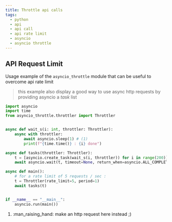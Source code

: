 ```yaml
---
title: Throttle api calls
tags:
  - python
  - api
  - api call
  - api rate limit
  - asyncio
  - asyncio throttle
---
```


## API Request Limit

Usage example of the `asyncio_throttle` module that can be useful to overcome api rate limit

> this example also display a good way to use async http requests by providing asyncio a _task_ list

```py
import asyncio
import time
from asyncio_throttle.throttler import Throttler


async def wait_s(i: int, throttler: Throttler):
    async with throttler:
        await asyncio.sleep(1) # (1)
        print(f"{time.time()} : {i} done")

async def tasks(throttler: Throttler):
    t = [asyncio.create_task(wait_s(i, throttler)) for i in range(200)]
    await asyncio.wait(t, timeout=None, return_when=asyncio.ALL_COMPLETED)

async def main():
    # for a rate limit of 5 requests / sec :
    t = Throttler(rate_limit=5, period=1)
    await tasks(t)


if __name__ == "__main__":
    asyncio.run(main())
```

1. :man_raising_hand: make an http request here instead ;)

